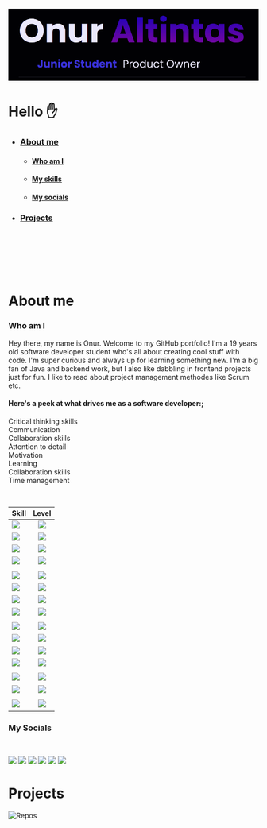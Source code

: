 ![NameAnimationgif](Resources/NameAnimation.gif)

# Hello ✋
- ### [About me](#about-me)
  - #### [Who am I](#who-am-i)
  - #### [My skills](#my-skills)
  - #### [My socials](#my-socials)
- ### [Projects](#projects)
  
<br/>
<br/>
<br/>
<br/>
<br/>

# About me
### Who am I
Hey there, my name is Onur. Welcome to my GitHub portfolio! I'm a 19 years old software developer student who's all about creating cool stuff with code. I'm super curious and always up for learning something new. I'm a big fan of Java and backend work, but I also like dabbling in frontend projects just for fun. I like to read about project management methodes like Scrum etc.

#### Here's a peek at what drives me as a software developer:; <br/>
Critical thinking skills <br/>
Communication <br/>
Collaboration skills <br/>
Attention to detail <br/>
Motivation <br/>
Learning <br/>
Collaboration skills <br/>
Time management <br/>

<br/>

| Skill              | Level |
| :---------------- | :------: |
| ![](https://img.shields.io/badge/C%23-239120?style=for-the-badge&logo=c-sharp&logoColor=white) |  ![](https://geps.dev/progress/74)<br/>   |
| ![](https://img.shields.io/badge/Java-ED8B00?style=for-the-badge&logo=openjdk&logoColor=white) |  ![](https://geps.dev/progress/85)   |
| ![](https://img.shields.io/badge/.NET-5C2D91?style=for-the-badge&logo=.net&logoColor=white)    |  ![](https://geps.dev/progress/71)   |
| ![](https://img.shields.io/badge/Python-3776AB?style=for-the-badge&logo=python&logoColor=white)|  ![](https://geps.dev/progress/63)   |
|  |  |
| ![](https://img.shields.io/badge/TypeScript-007ACC?style=for-the-badge&logo=typescript&logoColor=white) | ![](https://geps.dev/progress/63)   |
| ![](https://img.shields.io/badge/JavaScript-F7DF1E?style=for-the-badge&logo=javascript&logoColor=black) | ![](https://geps.dev/progress/63)   |
| ![](https://img.shields.io/badge/React-20232A?style=for-the-badge&logo=react&logoColor=61DAFB) | ![](https://geps.dev/progress/63)   |
| ![](https://img.shields.io/badge/jQuery-0769AD?style=for-the-badge&logo=jquery&logoColor=white)| ![](https://geps.dev/progress/63)   |
|  |  |
| ![](https://img.shields.io/badge/HTML-239120?style=for-the-badge&logo=html5&logoColor=white) | ![](https://geps.dev/progress/63)   |
| ![](https://img.shields.io/badge/CSS-239120?&style=for-the-badge&logo=css3&logoColor=white)  | ![](https://geps.dev/progress/63)   |
| ![](https://img.shields.io/badge/HTML5-E34F26?style=for-the-badge&logo=html5&logoColor=white)| ![](https://geps.dev/progress/63)   |
| ![](https://img.shields.io/badge/CSS3-1572B6?style=for-the-badge&logo=css3&logoColor=white)  | ![](https://geps.dev/progress/63)   |
|  |  |
| ![](https://img.shields.io/badge/MySQL-00000F?style=for-the-badge&logo=mysql&logoColor=white)| ![](https://geps.dev/progress/63)   |
| ![](https://img.shields.io/badge/Spring-6DB33F?style=for-the-badge&logo=spring&logoColor=white)| ![](https://geps.dev/progress/63)   |
|  |  |
| ![](https://img.shields.io/badge/Unity-100000?style=for-the-badge&logo=unity&logoColor=white)| ![](https://geps.dev/progress/63)   |

### My Socials
<br/>

<a target="_blank" href="https://google.com">![](https://img.shields.io/badge/Codepen-000000?style=for-the-badge&logo=codepen&logoColor=white)</a>
![](https://img.shields.io/badge/LinkedIn-0077B5?style=for-the-badge&logo=linkedin&logoColor=white)
![](https://img.shields.io/badge/Myanimelist-2E51A2?style=for-the-badge&logo=myanimelist&logoColor=white)
![](https://img.shields.io/badge/Discord-7289DA?style=for-the-badge&logo=discord&logoColor=white)
![](https://img.shields.io/badge/Reddit-FF4500?style=for-the-badge&logo=reddit&logoColor=white)
![](https://img.shields.io/badge/Stack_Overflow-FE7A16?style=for-the-badge&logo=stack-overflow&logoColor=white)


# Projects

![Repos](https://github.com/TannYuld?tab=repositories)
